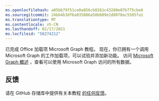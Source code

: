 ```yaml
---
ms.openlocfilehash: a85bb79f51ce0a856cb8261c43280e87b775cbe6
ms.sourcegitcommit: 24bb4b3df6a035806a58b609e1d8078ac5505fa1
ms.translationtype: MT
ms.contentlocale: zh-CN
ms.lasthandoff: 02/17/2021
ms.locfileid: "50274212"
---
```

<!-- markdownlint-disable MD002 MD041 -->

已完成 Office 加载项 Microsoft Graph 教程。 现在，你已拥有一个调用 Microsoft Graph 的工作加载项，可以试验并添加新功能。 访问 [Microsoft Graph 概述](/graph/overview) ，查看可以使用 Microsoft Graph 访问的所有数据。

## <a name="feedback"></a>反馈

请在 GitHub 存储库中提供有关本教程 [的任何反馈](https://github.com/microsoftgraph/msgraph-training-office-addin)。
